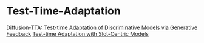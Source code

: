 # Test-Time-Adaptation
[Diffusion-TTA: Test-time Adaptation of Discriminative Models via Generative Feedback]((https://diffusion-tta.github.io/))
[Test-time Adaptation with Slot-Centric Models](https://slot-tta.github.io/)
